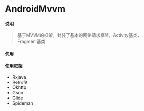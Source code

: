 # AndroidMvvm
#### 说明
> 基于MVVM的框架，封装了基本的网络请求框架，Activity基类，Fragment基类

#### 使用

#### 使用框架
* Rxjava
* Retrofit
* Okhttp
* Gson
* Glide
* Spideman

